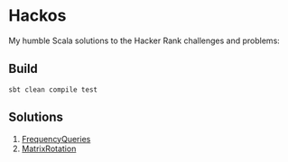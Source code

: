 Hackos
===

My humble Scala solutions to the Hacker Rank challenges and problems:

## Build

`sbt clean compile test`

## Solutions

1. [FrequencyQueries](src/main/scala/FrequencyQueries.scala)
1. [MatrixRotation](src/main/scala/MatrixRotation.scala)